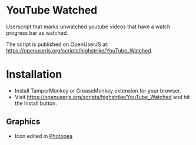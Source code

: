 # YouTube Watched
Userscript that marks unwatched youtube videos that have a watch progress bar as watched.

The script is published on OpenUserJS at: https://openuserjs.org/scripts/highstrike/YouTube_Watched.

# Installation

- Install TamperMonkey or GreaseMonkey extension for your browser.
- Visit https://openuserjs.org/scripts/highstrike/YouTube_Watched and hit the Install button.

## Graphics

- Icon edited in [Photopea](https://www.photopea.com)
